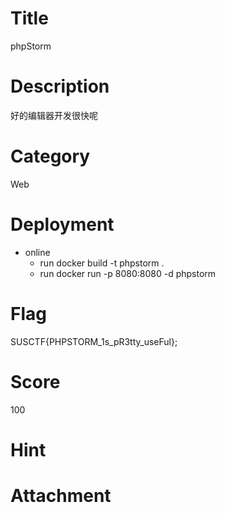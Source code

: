 # Title
phpStorm
# Description
好的编辑器开发很快呢
# Category
Web
# Deployment
* online
	* run docker build -t phpstorm .
	* run docker run -p 8080:8080 -d phpstorm
# Flag
SUSCTF{PHPSTORM_1s_pR3tty_useFul};
# Score
100
# Hint

# Attachment
